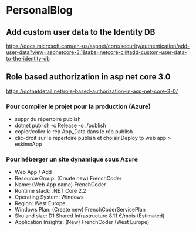# PersonalBlog

## Add custom user data to the Identity DB
https://docs.microsoft.com/en-us/aspnet/core/security/authentication/add-user-data?view=aspnetcore-3.1&tabs=netcore-cli#add-custom-user-data-to-the-identity-db

## Role based authorization in asp net core 3.0
https://dotnetdetail.net/role-based-authorization-in-asp-net-core-3-0/

### Pour compiler le projet pour la production (Azure)

- suppr du répertoire publish
- dotnet publish -c Release -o ./publish
- copier/coller le rép App_Data dans le rép publish
- clic-droit sur le répertoire publish et choisir Deploy to web app > eskimoApp

### Pour héberger un site dynamique sous Azure

- Web App / Add
- Resource Group: (Create new) FrenchCoder
- Name: (Web App name) FrenchCoder
- Runtime stack: .NET Core 2.2
- Operating System: Windows
- Region: West Europe
- Windows Plan: (Create new) FrenchCoderServicePlan
- Sku and size: D1 Shared Infrastructure 8.11 €/mois (Estimated)
- Application Insights: (New) FrenchCoder (West Europe)

